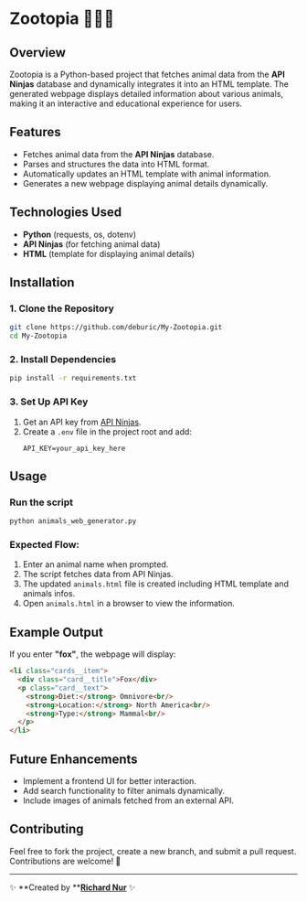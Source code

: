 # Zootopia 🦊🐘🐼

## Overview

Zootopia is a Python-based project that fetches animal data from the **API Ninjas** database and dynamically integrates it into an HTML template. The generated webpage displays detailed information about various animals, making it an interactive and educational experience for users.

## Features

- Fetches animal data from the **API Ninjas** database.
- Parses and structures the data into HTML format.
- Automatically updates an HTML template with animal information.
- Generates a new webpage displaying animal details dynamically.

## Technologies Used

- **Python** (requests, os, dotenv)
- **API Ninjas** (for fetching animal data)
- **HTML** (template for displaying animal details)

## Installation

### 1. Clone the Repository

```sh
git clone https://github.com/deburic/My-Zootopia.git
cd My-Zootopia
```

### 2. Install Dependencies

```sh
pip install -r requirements.txt
```

### 3. Set Up API Key

1. Get an API key from [API Ninjas](https://api-ninjas.com/).
2. Create a `.env` file in the project root and add:
   ```env
   API_KEY=your_api_key_here
   ```

## Usage

### Run the script

```sh
python animals_web_generator.py
```

### Expected Flow:

1. Enter an animal name when prompted.
2. The script fetches data from API Ninjas.
3. The updated `animals.html` file is created including HTML template and animals infos.
4. Open `animals.html` in a browser to view the information.

## Example Output

If you enter **"fox"**, the webpage will display:

```html
<li class="cards__item">
  <div class="card__title">Fox</div>
  <p class="card__text">
    <strong>Diet:</strong> Omnivore<br/>
    <strong>Location:</strong> North America<br/>
    <strong>Type:</strong> Mammal<br/>
  </p>
</li>
```

## Future Enhancements

- Implement a frontend UI for better interaction.
- Add search functionality to filter animals dynamically.
- Include images of animals fetched from an external API.

## Contributing

Feel free to fork the project, create a new branch, and submit a pull request. Contributions are welcome! 🎉

---

✨ \*\*Created by \*\***[Richard Nur](https://github.com/deburic)** ✨

